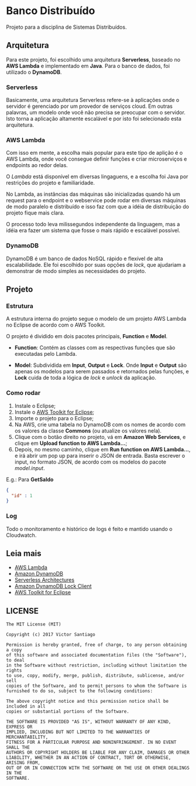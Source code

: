 # Banco Distribuído

Projeto para a disciplina de Sistemas Distribuídos.


## Arquitetura

Para este projeto, foi escolhido uma arquitetura **Serverless**, baseado no **AWS Lambda** e implementado em **Java**. Para o banco de dados, foi utilizado o **DynamoDB**.


### Serverless

Basicamente, uma arquitetura Serverless refere-se à aplicações onde o servidor é gerenciado por um provedor de serviços cloud. Em outras palavras, um modelo onde você não precisa se preocupar com o servidor. Isto torna a aplicação altamente escalável e por isto foi selecionado esta arquitetura.


### AWS Lambda

Com isso em mente, a escolha mais popular para este tipo de aplição é o AWS Lambda, onde você consegue definir funções e criar microserviços e endpoints ao redor delas.

O *Lambda* está disponível em diversas lingaguens, e a escolha foi Java por restrições do projeto e familiaridade. 

No Lambda, as instâncias das máquinas são inicializadas quando há um request para o endpoint e o webservice pode rodar em diversas máquinas de modo paralelo e distribuído e isso faz com que a idéia de distribuição do projeto fique mais clara.

O processo todo leva milissegundos independente da linguagem, mas a idéia era fazer um sistema que fosse o mais rápido e escalável possível.


### DynamoDB

DynamoDB é um banco de dados NoSQL rápido e flexível de alta escalabilidade. Ele foi escolhido por suas opções de *lock*, que ajudariam a demonstrar de modo simples as necessidades do projeto.


## Projeto

### Estrutura

A estrutura interna do projeto segue o modelo de um projeto AWS Lambda no Eclipse de acordo com o AWS Toolkit.

O projeto é dividido em dois pacotes principais, **Function** e **Model**.

- **Function**: Contém as classes com as respectivas funções que são executadas pelo Lambda.

- **Model**: Subdividida em **Input**, **Output** e **Lock**. Onde **Input** e **Output** são apenas os modelos para serem passados e retornados pelas funções, e **Lock** cuida de toda a lógica de *lock* e *unlock* da aplicação.


### Como rodar

1. Instale o Eclipse;
2. Instale o [AWS Toolkit for Eclipse](https://aws.amazon.com/pt/eclipse/);
3. Importe o projeto para o Eclipse;
4. Na AWS, crie uma tabela no DynamoDB com os nomes de acordo com os valores da classe **Commons** (ou atualize os valores nela).
5. Clique com o botão direito no projeto, vá em **Amazon Web Services**, e clique em **Upload function to AWS Lambda...**;
6. Depois, no mesmo caminho, clique em **Run function on AWS Lambda...**, e irá abrir um pop up para inserir o JSON de entrada. Basta escrever o input, no formato JSON, de acordo com os modelos do pacote *model.input*.

E.g.: Para **GetSaldo**
```JSON
{
  "id" : 1
}
```


### Log

Todo o monitoramento e histórico de logs é feito e mantido usando o Cloudwatch.


## Leia mais

- [AWS Lambda](https://aws.amazon.com/pt/lambda/)
- [Amazon DynamoDB](https://aws.amazon.com/pt/dynamodb/)
- [Serverless Architectures](https://martinfowler.com/articles/serverless.html)
- [Amazon DynamoDB Lock Client](https://github.com/awslabs/dynamodb-lock-client)
- [AWS Toolkit for Eclipse](https://aws.amazon.com/pt/eclipse/)


## LICENSE
```
The MIT License (MIT)

Copyright (c) 2017 Victor Santiago

Permission is hereby granted, free of charge, to any person obtaining a copy
of this software and associated documentation files (the "Software"), to deal
in the Software without restriction, including without limitation the rights
to use, copy, modify, merge, publish, distribute, sublicense, and/or sell
copies of the Software, and to permit persons to whom the Software is
furnished to do so, subject to the following conditions:

The above copyright notice and this permission notice shall be included in all
copies or substantial portions of the Software.

THE SOFTWARE IS PROVIDED "AS IS", WITHOUT WARRANTY OF ANY KIND, EXPRESS OR
IMPLIED, INCLUDING BUT NOT LIMITED TO THE WARRANTIES OF MERCHANTABILITY,
FITNESS FOR A PARTICULAR PURPOSE AND NONINFRINGEMENT. IN NO EVENT SHALL THE
AUTHORS OR COPYRIGHT HOLDERS BE LIABLE FOR ANY CLAIM, DAMAGES OR OTHER
LIABILITY, WHETHER IN AN ACTION OF CONTRACT, TORT OR OTHERWISE, ARISING FROM,
OUT OF OR IN CONNECTION WITH THE SOFTWARE OR THE USE OR OTHER DEALINGS IN THE
SOFTWARE.
```